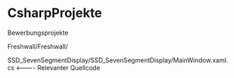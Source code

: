 # CsharpProjekte
Bewerbungsprojekte

Freshwall/Freshwall/

SSD_SevenSegmentDisplay/SSD_SevenSegmentDisplay/MainWindow.xaml.cs <---- Relevanter Quellcode

